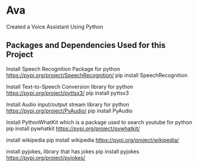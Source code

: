# Ava
Created a Voice Assistant Using Python

##   Packages and Dependencies Used for this Project   ##

Install Speech Recognition Package for python
https://pypi.org/project/SpeechRecognition/
pip install SpeechRecognition

Install Text-to-Speech Conversion library for python
https://pypi.org/project/pyttsx3/
pip install pyttsx3

Install Audio input/output stream library for python
https://pypi.org/project/PyAudio/
pip install PyAudio

Install PythonWhatKit which is a package used to search youtube for python
pip install pywhatkit
https://pypi.org/project/pywhatkit/

install wikipedia
pip install wikipedia
https://pypi.org/project/wikipedia/

install pyjokes, library that has jokes
pip install pyjokes
https://pypi.org/project/pyjokes/
